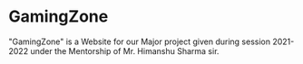 # GamingZone
"GamingZone" is a Website for our Major project given during session 2021-2022 under the Mentorship of Mr. Himanshu Sharma sir.  
